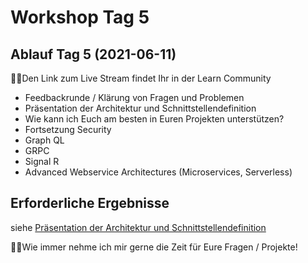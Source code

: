 # Workshop Tag 5

## Ablauf Tag 5 (2021-06-11)

💁‍♀️Den Link zum Live Stream findet Ihr in der Learn Community

- Feedbackrunde / Klärung von Fragen und Problemen
- Präsentation der Architektur und Schnittstellendefinition
- Wie kann ich Euch am besten in Euren Projekten unterstützen?
- Fortsetzung Security
- Graph QL
- GRPC
- Signal R
- Advanced Webservice Architectures (Microservices, Serverless)

## Erforderliche Ergebnisse

siehe [Präsentation der Architektur und Schnittstellendefinition](https://github.com/florianwachs/AspNetWebservicesCourse/blob/main/course/00_exam/readme.md#pr%C3%A4sentation-der-architektur-und-schnittstellendefinition)

💁‍♀️Wie immer nehme ich mir gerne die Zeit für Eure Fragen / Projekte!
